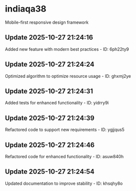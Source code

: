 # indiaqa38
Mobile-first responsive design framework

## Update 2025-10-27 21:24:16
Added new feature with modern best practices - ID: 6ph22ty9


## Update 2025-10-27 21:24:24
Optimized algorithm to optimize resource usage - ID: ghxmj2ye


## Update 2025-10-27 21:24:31
Added tests for enhanced functionality - ID: yidrry9i


## Update 2025-10-27 21:24:39
Refactored code to support new requirements - ID: ygjjqus5


## Update 2025-10-27 21:24:46
Refactored code for enhanced functionality - ID: asuw840h


## Update 2025-10-27 21:24:54
Updated documentation to improve stability - ID: khsqhy8o

